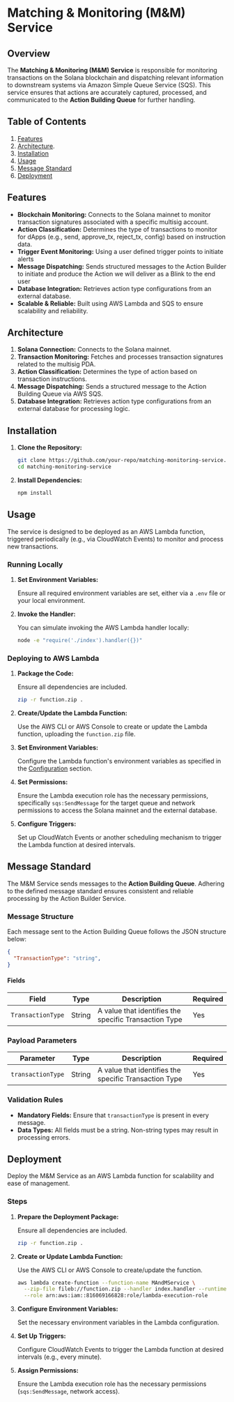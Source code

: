 # Matching & Monitoring (M&M) Service

## Overview

The **Matching & Monitoring (M&M) Service** is responsible for monitoring transactions on the Solana blockchain and dispatching relevant information to downstream systems via Amazon Simple Queue Service (SQS). This service ensures that actions are accurately captured, processed, and communicated to the **Action Building Queue** for further handling.

## Table of Contents

1. [Features](#features)
2. [Architecture](#features).
3. [Installation](#installation)
4. [Usage](#usage)
5. [Message Standard](#message-standard)
6. [Deployment](#Deployment)

## Features

- **Blockchain Monitoring:** Connects to the Solana mainnet to monitor transaction signatures associated with a specific multisig account.
- **Action Classification:** Determines the type of transactions to monitor for dApps  (e.g., send, approve_tx, reject_tx, config) based on instruction data.
- **Trigger Event Monitoring:** Using a user defined trigger points to initiate alerts
- **Message Dispatching:** Sends structured messages to the Action Builder to initiate and produce the Action we will deliver as a Blink to the end user
- **Database Integration:** Retrieves action type configurations from an external database.
- **Scalable & Reliable:** Built using AWS Lambda and SQS to ensure scalability and reliability.

## Architecture

1. **Solana Connection:** Connects to the Solana mainnet.
2. **Transaction Monitoring:** Fetches and processes transaction signatures related to the multisig PDA.
3. **Action Classification:** Determines the type of action based on transaction instructions.
4. **Message Dispatching:** Sends a structured message to the Action Building Queue via AWS SQS.
5. **Database Integration:** Retrieves action type configurations from an external database for processing logic.

## Installation

1. **Clone the Repository:**

    ```bash
    git clone https://github.com/your-repo/matching-monitoring-service.git
    cd matching-monitoring-service
    ```

2. **Install Dependencies:**

    ```bash
    npm install
    ```


## Usage

The service is designed to be deployed as an AWS Lambda function, triggered periodically (e.g., via CloudWatch Events) to monitor and process new transactions.

### Running Locally

1. **Set Environment Variables:**

    Ensure all required environment variables are set, either via a `.env` file or your local environment.

2. **Invoke the Handler:**

    You can simulate invoking the AWS Lambda handler locally:

    ```bash
    node -e "require('./index').handler({})"
    ```

### Deploying to AWS Lambda

1. **Package the Code:**

    Ensure all dependencies are included.

    ```bash
    zip -r function.zip .
    ```

2. **Create/Update the Lambda Function:**

    Use the AWS CLI or AWS Console to create or update the Lambda function, uploading the `function.zip` file.

3. **Set Environment Variables:**

    Configure the Lambda function's environment variables as specified in the [Configuration](#configuration) section.

4. **Set Permissions:**

    Ensure the Lambda execution role has the necessary permissions, specifically `sqs:SendMessage` for the target queue and network permissions to access the Solana mainnet and the external database.

5. **Configure Triggers:**

    Set up CloudWatch Events or another scheduling mechanism to trigger the Lambda function at desired intervals.

## Message Standard

The M&M Service sends messages to the **Action Building Queue**. Adhering to the defined message standard ensures consistent and reliable processing by the Action Builder Service.

### Message Structure

Each message sent to the Action Building Queue follows the JSON structure below:

```json
{
  "TransactionType": "string",
}
```

#### Fields

| Field               | Type   | Description                                                                                                                                         | Required |
|---------------------|--------|-----------------------------------------------------------------------------------------------------------------------------------------------------|----------|
| `TransactionType`   | String | A value that identifies the specific Transaction Type                                                                                               | Yes      |

### Payload Parameters

| Parameter            | Type   | Description                                                                                      | Required |
|----------------------|--------|--------------------------------------------------------------------------------------------------|----------|
| `transactionType`    | String | A value that identifies the specific Transaction Type                                             | Yes      |

### Validation Rules

- **Mandatory Fields:** Ensure that `transactionType` is present in every message.
- **Data Types:** All fields must be a string. Non-string types may result in processing errors.

## Deployment

Deploy the M&M Service as an AWS Lambda function for scalability and ease of management.

### Steps

1. **Prepare the Deployment Package:**

    Ensure all dependencies are included.

    ```bash
    zip -r function.zip .
    ```

2. **Create or Update Lambda Function:**

    Use the AWS CLI or AWS Console to create/update the function.

    ```bash
    aws lambda create-function --function-name MAndMService \
      --zip-file fileb://function.zip --handler index.handler --runtime nodejs14.x \
      --role arn:aws:iam::816069166828:role/lambda-execution-role
    ```

3. **Configure Environment Variables:**

    Set the necessary environment variables in the Lambda configuration.

4. **Set Up Triggers:**

    Configure CloudWatch Events to trigger the Lambda function at desired intervals (e.g., every minute).

5. **Assign Permissions:**

    Ensure the Lambda execution role has the necessary permissions (`sqs:SendMessage`, network access).
